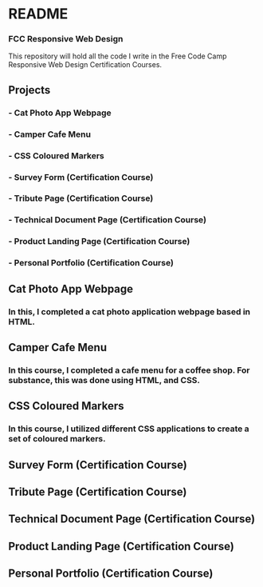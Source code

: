 # README
### FCC Responsive Web Design
This repository will hold all the code I write in the Free Code Camp Responsive Web Design Certification Courses.
## Projects
### - Cat Photo App Webpage
### - Camper Cafe Menu
### - CSS Coloured Markers
### - Survey Form (Certification Course)
### - Tribute Page (Certification Course)
### - Technical Document Page (Certification Course)
### - Product Landing Page (Certification Course)
### - Personal Portfolio (Certification Course)

## Cat Photo App Webpage

### In this, I completed a cat photo application webpage based in HTML.

## Camper Cafe Menu 

### In this course, I completed a cafe menu for a coffee shop. For substance, this was done using HTML, and CSS.

## CSS Coloured Markers

### In this course, I utilized different CSS applications to create a set of coloured markers.

## Survey Form (Certification Course)

### 

## Tribute Page (Certification Course)

###

## Technical Document Page (Certification Course)

###

## Product Landing Page (Certification Course)

### 

## Personal Portfolio (Certification Course)

### 



